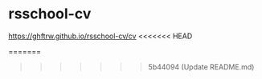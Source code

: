 # rsschool-cv
https://ghftrw.github.io/rsschool-cv/cv
<<<<<<< HEAD

=======
>>>>>>> 5b44094 (Update README.md)
